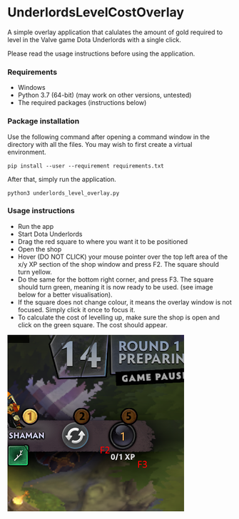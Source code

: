 # UnderlordsLevelCostOverlay

A simple overlay application that calulates the amount of gold required to level in the Valve game Dota Underlords with a single click.

Please read the usage instructions before using the application.

### Requirements

- Windows
- Python 3.7 (64-bit) (may work on other versions, untested)
- The required packages (instructions below)

### Package installation

Use the following command after opening a command window in the directory with all the files. You may wish to first create a virtual environment.

```
pip install --user --requirement requirements.txt
```

After that, simply run the application.

```
python3 underlords_level_overlay.py
```

### Usage instructions

- Run the app
- Start Dota Underlords
- Drag the red square to where you want it to be positioned
- Open the shop
- Hover (DO NOT CLICK) your mouse pointer over the top left area of the x/y XP section of the shop window and press F2. The square should turn yellow.
- Do the same for the bottom right corner, and press F3. The square should turn green, meaning it is now ready to be used. (see image below for a better visualisation).
- If the square does not change colour, it means the overlay window is not focused. Simply click it once to focus it.
- To calculate the cost of levelling up, make sure the shop is open and click on the green square. The cost should appear.

![Instructions](instructions.png)
